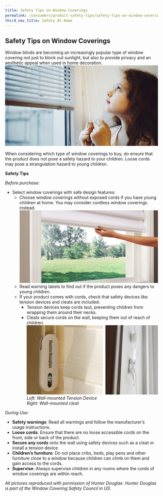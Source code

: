 ```yaml
---
title: Safety Tips on Window Coverings
permalink: /consumers/product-safety-tips/safety-tips-on-window-coverings
third_nav_title: Safety At Home
---
```

## Safety Tips on Window Coverings
Window blinds are becoming an increasingly popular type of window covering not just to block out sunlight, but also to provide privacy and an aesthetic appeal when used in home decoration.
![window coverings 1](/images/product-safety-tips/window-coverings-1.jpg)

When considering which type of window coverings to buy, do ensure that the product does not pose a safety hazard to your children. Loose cords may pose a strangulation hazard to young children.

**Safety Tips**

*Before purchase:*
* Select window coverings with safe design features:
  * Choose window coverings without exposed cords if you have young children at home. You may consider cordless window coverings instead.
![window coverings 2](/images/product-safety-tips/window-coverings-2.jpg)
  * Read warning labels to find out if the product poses any dangers to young children.
  * If your product comes with cords, check that safety devices like tension devices and cleats are included:
    * Tension devices keep cords taut, preventing children from wrapping them around their necks.
    * Cleats secure cords on the wall, keeping them out of reach of children.
![window coverings 3](/images/product-safety-tips/window-coverings-3.jpg)
*Left: Wall-mounted Tension Device<br>
Right: Wall-mounted cleat*

*During Use:*
* **Safety warnings**: Read all warnings and follow the manufacturer’s usage instructions.
* **Loose cords**: Ensure that there are no loose accessible cords on the front, side or back of the product.
* **Secure any cords** onto the wall using safety devices such as a cleat or install a tension device
* **Children’s furniture**: Do not place cribs, beds, play pens and other furniture close to a window because children can climb on them and gain access to the cords.
* **Supervise**: Always supervise children in any rooms where the cords of window coverings are within reach.

*All pictures reproduced with permission of Hunter Douglas. Hunter Douglas is part of the Window Covering Safety Council in US.*
